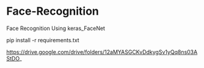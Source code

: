 # Face-Recognition
Face Recognition Using keras_FaceNet

pip install -r requirements.txt

https://drive.google.com/drive/folders/12aMYASGCKvDdkygSv1yQq8ns03AStDO_

